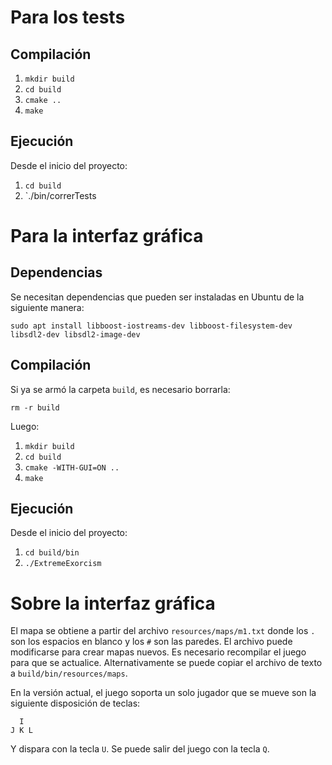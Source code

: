 # Para los tests

## Compilación

1. `mkdir build`
2. `cd build`
3. `cmake ..`
4. `make`

## Ejecución

Desde el inicio del proyecto:

1. `cd build`
2. `./bin/correrTests


# Para la interfaz gráfica

## Dependencias

Se necesitan dependencias que pueden ser instaladas en Ubuntu de la siguiente
manera:

    sudo apt install libboost-iostreams-dev libboost-filesystem-dev libsdl2-dev libsdl2-image-dev

## Compilación

Si ya se armó la carpeta `build`, es necesario borrarla:

    rm -r build

Luego:

1. `mkdir build`
2. `cd build`
3. `cmake -WITH-GUI=ON ..`
4. `make`

## Ejecución

Desde el inicio del proyecto:

1. `cd build/bin`
2. `./ExtremeExorcism`

# Sobre la interfaz gráfica

El mapa se obtiene a partir del archivo `resources/maps/m1.txt` donde los `.` son los espacios
en blanco y los `#` son las paredes. El archivo puede modificarse para crear mapas nuevos. Es necesario recompilar el 
juego para que se actualice. Alternativamente se puede copiar el archivo de texto a `build/bin/resources/maps`.

En la versión actual, el juego soporta un solo jugador que se mueve son la siguiente disposición de teclas:
```
  I  
J K L
```

Y dispara con la tecla `U`.
Se puede salir del juego con la tecla `Q`.

